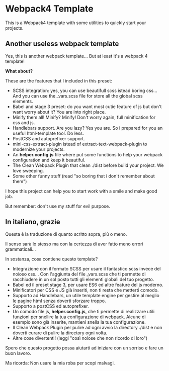 # Webpack4 Template

This is a Webpack4 template with some utilities to quickly start your projects.

## Another useless webpack template

Yes, this is another webpack template... But at least it's a webpack 4 template!

**What about?**

These are the features that I included in this preset:

* SCSS integration: yes, you can use beautifull scss istead boring css... And you can use the _vars.scss file for store all the global scss elements.
* Babel and stage 3 preset: do you want most cutie feature of js but don't want worry about it? You are into right place.
* Minify them all! Minify? Minify! Don't worry again, full minification for css and js.
* Handlebars support. Are you lazy? Yes you are. So i prepared for you an useful html-template tool. Do less.
* PostCSS and autoprefixer support.
* mini-css-extract-plugin istead of extract-text-webpack-plugin to modernize your projects.
* An __helper.config.js__ file where put some functions to help your webpack configuration and keep it beautiful.
* The Clean Webpack Plugin that clean ./dist before build your project. We love sweeping.
* Some other funny stuff (read "so boring that i don't remember about them")

I hope this project can help you to start work with a smile and make good job.

But remember: don't use my stuff for evil purpose.

## In italiano, grazie

Questa è la traduzione di quanto scritto sopra, più o meno.

Il senso sarà lo stesso ma con la certezza di aver fatto meno errori grammaticali...

In sostanza, cosa contiene questo template?

* Integrazione con il formato SCSS per usare il fantastico scss invece del noioso css... Con l'aggiunta del file _vars.scss che ti permette di racchiudere in un sol posto tutti gli elementi globali del tuo progetto.
* Babel ed il preset stage 3, per usare ES6 ed altre feature del js moderno.
* Minificatori per CSS e JS già inseriti, non ti resta che metterti comodo.
* Supporto ad Handlebars, un utile template engine per gestire al meglio le pagine html senza doverti sforzare troppo.
* Supporto a postCSS ed autoprefixer.
* Un comodo file js, __helper.config.js__, che ti permette di realizzare utili funzioni per snellire la tua configurazione di webpack. Alcune di esempio sono già inserite, mantieni snella la tua configurazione.
* Il Clean Webpack Plugin per pulire ad ogni avvio la directory ./dist e non doverti curare di pulire la directory ogni volta.
* Altre cose divertenti! (leggi "così noiose che non ricordo di loro")

Spero che questo progetto possa aiutarti ad iniziare con un sorriso e fare un buon lavoro.

Ma ricorda: Non usare la mia roba per scopi malvagi.
